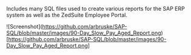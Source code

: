 Includes many SQL files used to create various reports for the SAP ERP system as well as the ZedSuite Employee Portal.

![Screenshot]\(https://github.com/arbruske/SAP-SQL/blob/master/images/90-Day_Slow_Pay_Aged_Report.png) 
[https://github.com/arbruske/SAP-SQL/blob/master/images/90-Day_Slow_Pay_Aged_Report.png]
